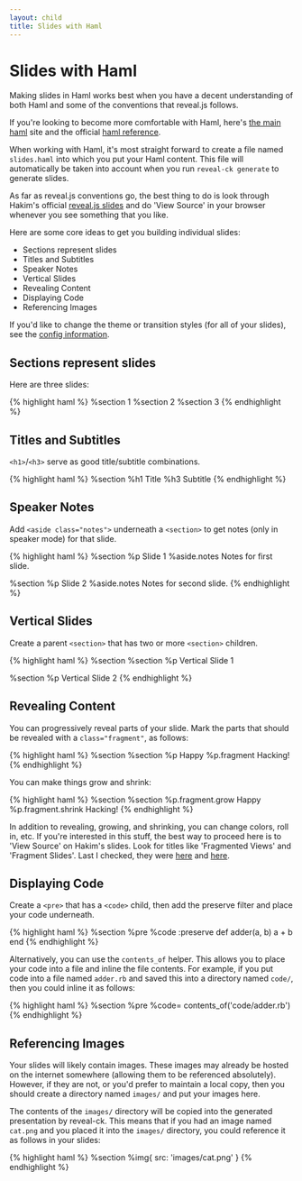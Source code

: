 ```yaml
---
layout: child
title: Slides with Haml
---
```


# Slides with Haml

Making slides in Haml works best when you have a decent understanding
of both Haml and some of the conventions that reveal.js follows.

If you're looking to become more comfortable with Haml, here's
[the main haml][haml] site and the official
[haml reference][haml-reference].

When working with Haml, it's most straight forward to create a file
named `slides.haml` into which you put your Haml content. This file
will automatically be taken into account when you run `reveal-ck
generate` to generate slides.

As far as reveal.js conventions go, the best thing to do is look
through Hakim's official [reveal.js slides][reveal.js] and do 'View
Source' in your browser whenever you see something that you like.

Here are some core ideas to get you building individual slides:

* Sections represent slides
* Titles and Subtitles
* Speaker Notes
* Vertical Slides
* Revealing Content
* Displaying Code
* Referencing Images

If you'd like to change the theme or transition styles (for all of
your slides), see the [config information][config].

## Sections represent slides

Here are three slides:

{% highlight haml %}
%section
  1
%section
  2
%section
  3
{% endhighlight %}

## Titles and Subtitles

`<h1>`/`<h3>` serve as good title/subtitle combinations.

{% highlight haml %}
%section
  %h1
    Title
  %h3
    Subtitle
{% endhighlight %}

## Speaker Notes

Add `<aside class="notes">` underneath a `<section>` to get notes
(only in speaker mode) for that slide.

{% highlight haml %}
%section
  %p
    Slide 1
  %aside.notes
     Notes for first slide.

%section
  %p
    Slide 2
  %aside.notes
     Notes for second slide.
{% endhighlight %}

## Vertical Slides

Create a parent `<section>` that has two or more `<section>` children.

{% highlight haml %}
%section
  %section
    %p
      Vertical Slide 1

  %section
    %p
      Vertical Slide 2
{% endhighlight %}

## Revealing Content

You can progressively reveal parts of your slide. Mark the parts that
should be revealed with a `class="fragment"`, as follows:

{% highlight haml %}
%section
  %section
    %p
      Happy
    %p.fragment
      Hacking!
{% endhighlight %}

You can make things grow and shrink:

{% highlight haml %}
%section
  %section
    %p.fragment.grow
      Happy
    %p.fragment.shrink
      Hacking!
{% endhighlight %}

In addition to revealing, growing, and shrinking, you can change
colors, roll in, etc. If you're interested in this stuff, the best way
to proceed here is to 'View Source' on Hakim's slides. Look for titles
like 'Fragmented Views' and 'Fragment Slides'. Last I checked, they
were [here][reveal-js-fragmented-views] and
[here][reveal-js-fragmented-styles].

## Displaying Code

Create a `<pre>` that has a `<code>` child, then add the preserve
filter and place your code underneath.

{% highlight haml %}
%section
  %pre
    %code
      :preserve
        def adder(a, b)
          a + b
        end
{% endhighlight %}

Alternatively, you can use the `contents_of` helper. This allows you
to place your code into a file and inline the file contents. For
example, if you put code into a file named `adder.rb` and saved this
into a directory named `code/`, then you could inline it as follows:

{% highlight haml %}
%section
  %pre
    %code= contents_of('code/adder.rb')
{% endhighlight %}

## Referencing Images

Your slides will likely contain images. These images may already be
hosted on the internet somewhere (allowing them to be referenced
absolutely). However, if they are not, or you'd prefer to maintain a
local copy, then you should create a directory named `images/` and
put your images here.

The contents of the `images/` directory will be copied into the
generated presentation by reveal-ck. This means that if you had an
image named `cat.png` and you placed it into the `images/` directory,
you could reference it as follows in your slides:

{% highlight haml %}
%section
  %img{ src: 'images/cat.png' }
{% endhighlight %}

[config]:         ../config
[haml]:           http://haml.info/
[haml-reference]: http://haml.info/docs/yardoc/file.REFERENCE.html
[reveal.js]:      http://lab.hakim.se/reveal-js/#/

[reveal-js-fragmented-views]:  http://lab.hakim.se/reveal-js/#/fragments
[reveal-js-fragmented-styles]: http://lab.hakim.se/reveal-js/#/19/1
